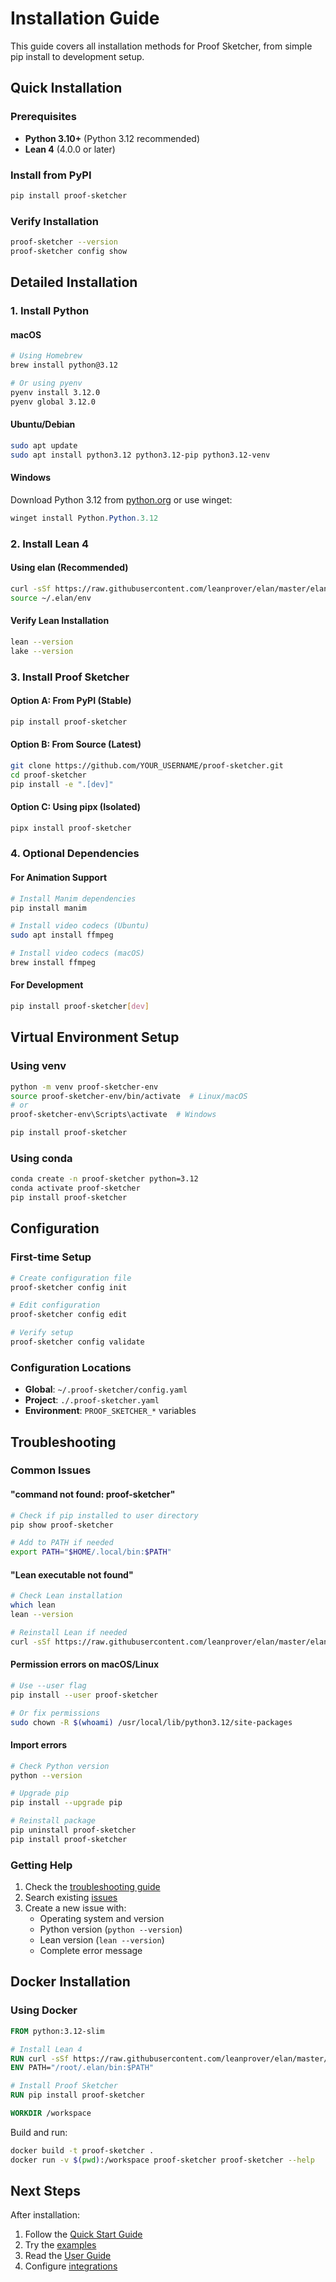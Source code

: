 # Installation Guide

This guide covers all installation methods for Proof Sketcher, from simple pip install to development setup.

## Quick Installation

### Prerequisites

- **Python 3.10+** (Python 3.12 recommended)
- **Lean 4** (4.0.0 or later)

### Install from PyPI

```bash
pip install proof-sketcher
```

### Verify Installation

```bash
proof-sketcher --version
proof-sketcher config show
```

## Detailed Installation

### 1. Install Python

#### macOS
```bash
# Using Homebrew
brew install python@3.12

# Or using pyenv
pyenv install 3.12.0
pyenv global 3.12.0
```

#### Ubuntu/Debian
```bash
sudo apt update
sudo apt install python3.12 python3.12-pip python3.12-venv
```

#### Windows
Download Python 3.12 from [python.org](https://python.org) or use winget:
```powershell
winget install Python.Python.3.12
```

### 2. Install Lean 4

#### Using elan (Recommended)
```bash
curl -sSf https://raw.githubusercontent.com/leanprover/elan/master/elan-init.sh | sh
source ~/.elan/env
```

#### Verify Lean Installation
```bash
lean --version
lake --version
```

### 3. Install Proof Sketcher

#### Option A: From PyPI (Stable)
```bash
pip install proof-sketcher
```

#### Option B: From Source (Latest)
```bash
git clone https://github.com/YOUR_USERNAME/proof-sketcher.git
cd proof-sketcher
pip install -e ".[dev]"
```

#### Option C: Using pipx (Isolated)
```bash
pipx install proof-sketcher
```

### 4. Optional Dependencies

#### For Animation Support
```bash
# Install Manim dependencies
pip install manim

# Install video codecs (Ubuntu)
sudo apt install ffmpeg

# Install video codecs (macOS)
brew install ffmpeg
```

#### For Development
```bash
pip install proof-sketcher[dev]
```

## Virtual Environment Setup

### Using venv
```bash
python -m venv proof-sketcher-env
source proof-sketcher-env/bin/activate  # Linux/macOS
# or
proof-sketcher-env\Scripts\activate  # Windows

pip install proof-sketcher
```

### Using conda
```bash
conda create -n proof-sketcher python=3.12
conda activate proof-sketcher
pip install proof-sketcher
```

## Configuration

### First-time Setup
```bash
# Create configuration file
proof-sketcher config init

# Edit configuration
proof-sketcher config edit

# Verify setup
proof-sketcher config validate
```

### Configuration Locations
- **Global**: `~/.proof-sketcher/config.yaml`
- **Project**: `./.proof-sketcher.yaml`
- **Environment**: `PROOF_SKETCHER_*` variables

## Troubleshooting

### Common Issues

#### "command not found: proof-sketcher"
```bash
# Check if pip installed to user directory
pip show proof-sketcher

# Add to PATH if needed
export PATH="$HOME/.local/bin:$PATH"
```

#### "Lean executable not found"
```bash
# Check Lean installation
which lean
lean --version

# Reinstall Lean if needed
curl -sSf https://raw.githubusercontent.com/leanprover/elan/master/elan-init.sh | sh
```

#### Permission errors on macOS/Linux
```bash
# Use --user flag
pip install --user proof-sketcher

# Or fix permissions
sudo chown -R $(whoami) /usr/local/lib/python3.12/site-packages
```

#### Import errors
```bash
# Check Python version
python --version

# Upgrade pip
pip install --upgrade pip

# Reinstall package
pip uninstall proof-sketcher
pip install proof-sketcher
```

### Getting Help

1. Check the [troubleshooting guide](troubleshooting.md)
2. Search existing [issues](https://github.com/YOUR_USERNAME/proof-sketcher/issues)
3. Create a new issue with:
   - Operating system and version
   - Python version (`python --version`)
   - Lean version (`lean --version`)
   - Complete error message

## Docker Installation

### Using Docker
```dockerfile
FROM python:3.12-slim

# Install Lean 4
RUN curl -sSf https://raw.githubusercontent.com/leanprover/elan/master/elan-init.sh | sh
ENV PATH="/root/.elan/bin:$PATH"

# Install Proof Sketcher
RUN pip install proof-sketcher

WORKDIR /workspace
```

Build and run:
```bash
docker build -t proof-sketcher .
docker run -v $(pwd):/workspace proof-sketcher proof-sketcher --help
```

## Next Steps

After installation:
1. Follow the [Quick Start Guide](../QUICKSTART_GUIDE.md)
2. Try the [examples](examples.md)
3. Read the [User Guide](USER_GUIDE.md)
4. Configure [integrations](configuration.md#integrations)
